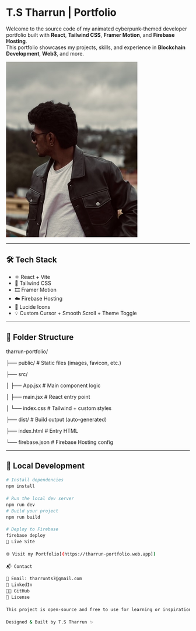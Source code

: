 #  T.S Tharrun | Portfolio

Welcome to the source code of my animated cyberpunk-themed developer portfolio built with **React**, **Tailwind CSS**, **Framer Motion**, and **Firebase Hosting**.  
This portfolio showcases my projects, skills, and experience in **Blockchain Development**, **Web3**, and more.

![screenshot](./public/HERO.jpeg)

---

## 🛠 Tech Stack

- ⚛️ React + Vite
- 🎨 Tailwind CSS
- 🎞️ Framer Motion
- ☁️ Firebase Hosting
- 🧠 Lucide Icons
- 💡 Custom Cursor + Smooth Scroll + Theme Toggle

---

## 📁 Folder Structure

tharrun-portfolio/

├── public/ # Static files (images, favicon, etc.)

├── src/

│ ├── App.jsx # Main component logic

│ ├── main.jsx # React entry point

│ └── index.css # Tailwind + custom styles

├── dist/ # Build output (auto-generated)

├── index.html # Entry HTML

└── firebase.json # Firebase Hosting config

---

## 🚀 Local Development

```bash
# Install dependencies
npm install

# Run the local dev server
npm run dev
# Build your project
npm run build

# Deploy to Firebase
firebase deploy
🔗 Live Site

🌐 Visit my Portfolio[(https://tharrun-portfolio.web.app])

📬 Contact

📧 Email: tharrunts7@gmail.com
💼 LinkedIn
🧑‍💻 GitHub
📄 License

This project is open-source and free to use for learning or inspiration.

Designed & Built by T.S Tharrun ✨


